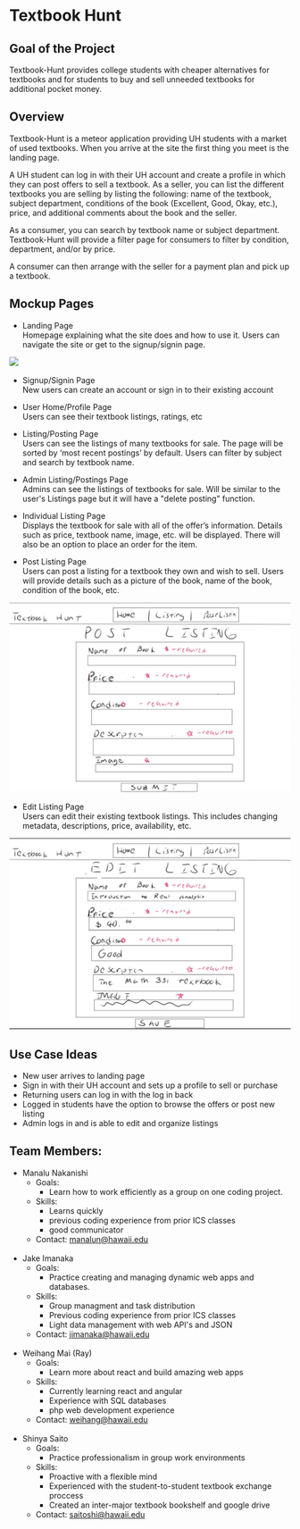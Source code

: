 # Textbook Hunt

## Goal of the Project 

Textbook-Hunt provides college students with cheaper alternatives for textbooks and for students to buy and sell unneeded textbooks for additional pocket money. 

## Overview

Textbook-Hunt is a meteor application providing UH students with a market of used textbooks. When you arrive at the site the first thing you meet is the landing page. 

A UH student can log in with their UH account and create a profile in which they can post offers to sell a textbook. As a seller, you can list the different textbooks you are selling by listing the following: name of the textbook, subject department, conditions of the book (Excellent, Good, Okay, etc.), price, and additional comments about the book and the seller.

As a consumer, you can search by textbook name or subject department. Textbook-Hunt will provide a filter page for consumers to filter by condition, department, and/or by price. 

A consumer can then arrange with the seller for a payment plan and pick up a textbook. 

## Mockup Pages

* Landing Page <br/>
Homepage explaining what the site does and how to use it.  Users can navigate the site or get to the signup/signin page. 

![](doc/landing-mockup.png.png)
* Signup/Signin Page <br/>
New users can create an account or sign in to their existing account

* User Home/Profile Page <br/>
Users can see their textbook listings, ratings, etc

* Listing/Posting Page <br/>
Users can see the listings of many textbooks for sale.  The page will be sorted by ‘most recent postings’ by default.  Users can filter by subject and search by textbook name.

* Admin Listing/Postings Page <br/>
Admins can see the listings of textbooks for sale.  Will be similar to the user's Listings page but it will have a "delete posting" function.

* Individual Listing Page <br/>
Displays the textbook for sale with all of the offer’s information.  Details such as price, textbook name, image, etc. will be displayed.  There will also be an option to place an order for the item.

* Post Listing Page <br/>
Users can post a listing for a textbook they own and wish to sell.  Users will provide details such as a picture of the book, name of the book, condition of the book, etc.

![](doc/postListing.png)
* Edit Listing Page <br/>
Users can edit their existing textbook listings.  This includes changing metadata, descriptions, price, availability, etc.

![](doc/editListing.png)


## Use Case Ideas 

* New user arrives to landing page 
* Sign in with their UH account and sets up a profile to sell or purchase 
* Returning users can log in with the log in back 
* Logged in students have the option to browse the offers or post new listing 
* Admin logs in and is able to edit and organize listings 

## Team Members:

* Manalu Nakanishi
  * Goals:
    * Learn how to work efficiently as a group on one coding project.
  * Skills:
    * Learns quickly
    * previous coding experience from prior ICS classes
    * good communicator
  * Contact: manalun@hawaii.edu
  <br/>
* Jake Imanaka
  * Goals:
    * Practice creating and managing dynamic web apps and databases.
  * Skills:
    * Group managment and task distribution
    * Previous coding experience from prior ICS classes
    * Light data management with web API's and JSON
  * Contact: jimanaka@hawaii.edu
  <br/>
* Weihang Mai (Ray)
  * Goals:
    * Learn more about react and build amazing web apps
  * Skills:
    * Currently learning react and angular
    * Experience with SQL databases
    * php web development experience
  * Contact: weihang@hawaii.edu
  <br/>
* Shinya Saito
  * Goals:
    * Practice professionalism in group work environments
  * Skills:
    * Proactive with a flexible mind
    * Experienced with the student-to-student textbook exchange proccess 
    * Created an inter-major textbook bookshelf and google drive
  * Contact: saitoshi@hawaii.edu
  
    

